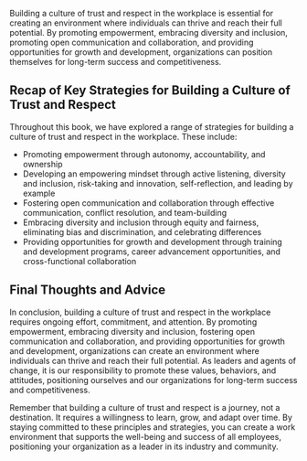 

Building a culture of trust and respect in the workplace is essential for creating an environment where individuals can thrive and reach their full potential. By promoting empowerment, embracing diversity and inclusion, promoting open communication and collaboration, and providing opportunities for growth and development, organizations can position themselves for long-term success and competitiveness.

Recap of Key Strategies for Building a Culture of Trust and Respect
-------------------------------------------------------------------

Throughout this book, we have explored a range of strategies for building a culture of trust and respect in the workplace. These include:

* Promoting empowerment through autonomy, accountability, and ownership
* Developing an empowering mindset through active listening, diversity and inclusion, risk-taking and innovation, self-reflection, and leading by example
* Fostering open communication and collaboration through effective communication, conflict resolution, and team-building
* Embracing diversity and inclusion through equity and fairness, eliminating bias and discrimination, and celebrating differences
* Providing opportunities for growth and development through training and development programs, career advancement opportunities, and cross-functional collaboration

Final Thoughts and Advice
-------------------------

In conclusion, building a culture of trust and respect in the workplace requires ongoing effort, commitment, and attention. By promoting empowerment, embracing diversity and inclusion, fostering open communication and collaboration, and providing opportunities for growth and development, organizations can create an environment where individuals can thrive and reach their full potential. As leaders and agents of change, it is our responsibility to promote these values, behaviors, and attitudes, positioning ourselves and our organizations for long-term success and competitiveness.

Remember that building a culture of trust and respect is a journey, not a destination. It requires a willingness to learn, grow, and adapt over time. By staying committed to these principles and strategies, you can create a work environment that supports the well-being and success of all employees, positioning your organization as a leader in its industry and community.